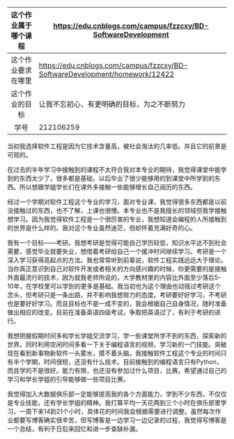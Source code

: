 | 这个作业属于哪个课程 | https://edu.cnblogs.com/campus/fzzcxy/BD-SoftwareDevelopment |
| :------------------: | ------------------------------------------------------------ |
|  这个作业要求在哪里  | https://edu.cnblogs.com/campus/fzzcxy/BD-SoftwareDevelopment/homework/12422 |
|    这个作业的目标    | 让我不忘初心，有更明确的目标，为之不断努力                   |
|         学号         | 212106259                                                    |

当初我选择软件工程是因为它技术含量高，被社会淘汰的几率低。并且它的前景是可观的。

在过去的半年学习中接触到的课程不太符合我对本专业的期待，我觉得课堂中能学到的东西太少了，很多都是基础，以后毕业了很少能够用的到课堂中所学到的东西。所以想跟学姐学长们在课外多接触一些能够增长自己阅历的东西。

经过一个学期对软件工程这个专业的学习，面对专业课，我觉得很多东西都是以前没接触过的东西，也不了解，上课也很懵。本专业也不是我擅长的领域但我学接触想学习。因为我觉得软件工程是一个很厉害的专业，我想知道会编程的人所接触到的世界是什么样的。我对这个专业虽然迷茫，但却怀着充满好奇的心。

我有一个目标——考研。我想考研是觉得可能自己学历较低，知识水平达不到社会需要，感觉毕业就要失业，想借着考研给自己一个缓冲时间继续学习。考研是一个深入学习获得高起点的方法。我也常常听到前辈说，软件工程实践远远大于理论。当你真正意识到自己对软件开发或者相关的方向感兴趣的时候，你更需要的是接触外面最流行的技术，因为就我老师所说的，大学教材里的内容比外面至少落后5-10年，在学校里可以学到的更多是基础。我当初也为这个理由也动摇过考研这个念头，但考研只是一条出路，并不影响我想努力的态度。考研要好好学习，不考研也是要好好学习。而且目标也不是一成不变的，我会根据自己自身情况，随时准备做出相应的改变。目前在准备英语四级考试，争取把英语过了，有利于考研的进行。

我想把握假期时间多和学长学姐交流学习，学一些课堂所学不到的东西，探索新的世界。同时利用空闲时间多看一下关于编程语言的视频，学习新的一门技能。突破现在看到新事物新软件一头雾水，摸不着头脑。我接触软件工程这个专业的时间只有半个学期，时间很短，还没有什么技术。目前接触到的编程语言只有Python，而且学的不是很好。能力有限，也还没有参加过什么项目，比赛。希望通过自己的学习和学长学姐的引导能够做一些项目比赛。

我觉得加入大数据俱乐部一定能够提高我的各个方面能力，学到不少东西，不仅仅是专业技能，还有学长学姐的精神。我打算平均一天花两到三个小时在俱乐部里学习，一周下来14到21个小时，具体花的时间我会根据需要进行调整。虽然每次作业都要写博客确实很辛苦，但写博客是一边学习一边记录的过程，我觉得写博客是一个总结，有利于日后来回忆和进一步查缺补漏。

